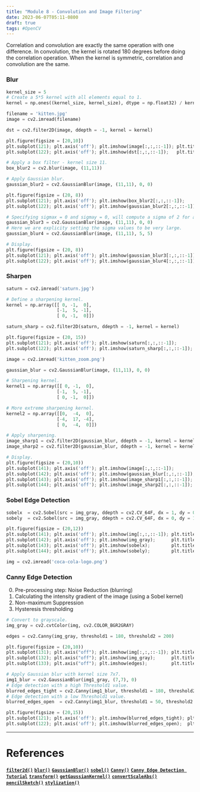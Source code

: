 ```yaml
---
title: "Module 8 - Convolution and Image Filtering"
date: 2023-06-07T05:11-0800
draft: true
tags: #OpenCV
---
```


Correlation and convolution are exactly the same operation with one difference. In convolution, the kernel is rotated 180 degrees before doing the correlation operation. When the kernel is symmetric, correlation and convolution are the same.

### Blur
```python
kernel_size = 5
# Create a 5*5 kernel with all elements equal to 1.
kernel = np.ones((kernel_size, kernel_size), dtype = np.float32) / kernel_size**2

filename = 'kitten.jpg'
image = cv2.imread(filename)

dst = cv2.filter2D(image, ddepth = -1, kernel = kernel)

plt.figure(figsize = [20,10])
plt.subplot(121); plt.axis('off'); plt.imshow(image[:,:,::-1]); plt.title("Original Image")
plt.subplot(122); plt.axis('off'); plt.imshow(dst[:,:,::-1]);   plt.title("Convolution Result");

# Apply a box filter - kernel size 11.
box_blur2 = cv2.blur(image, (11,11))

# Apply Gaussian blur.
gaussian_blur2 = cv2.GaussianBlur(image, (11,11), 0, 0)

plt.figure(figsize = (20, 8))
plt.subplot(121); plt.axis('off'); plt.imshow(box_blur2[:,:,::-1]);      plt.title('Box Blur 11x11 kernel')
plt.subplot(122); plt.axis('off'); plt.imshow(gaussian_blur2[:,:,::-1]); plt.title('Gaussian Blur 11x11 kernel');

# Specifying sigmax = 0 and sigmay = 0, will compute a sigma of 2 for a 11x11 kernal
gaussian_blur3 = cv2.GaussianBlur(image, (11,11), 0, 0) 
# Here we are explicity setting the sigma values to be very large.
gaussian_blur4 = cv2.GaussianBlur(image, (11,11), 5, 5)

# Display.
plt.figure(figsize = (20, 8))
plt.subplot(121); plt.axis('off'); plt.imshow(gaussian_blur3[:,:,::-1]); plt.title('Gaussian Blur, sigma = 2')
plt.subplot(122); plt.axis('off'); plt.imshow(gaussian_blur4[:,:,::-1]); plt.title('Gaussian Blur, sigma = 5');
```

### Sharpen
```python
saturn = cv2.imread('saturn.jpg')

# Define a sharpening kernel.
kernel = np.array([[ 0, -1,  0],
                   [-1,  5, -1],
                   [ 0, -1,  0]])

saturn_sharp = cv2.filter2D(saturn, ddepth = -1, kernel = kernel)

plt.figure(figsize = (20, 15))
plt.subplot(121); plt.axis('off'); plt.imshow(saturn[:,:,::-1]);       plt.title('Telescope Image of a Saturn')
plt.subplot(122); plt.axis('off'); plt.imshow(saturn_sharp[:,:,::-1]); plt.title('Saturn Sharpened');

image = cv2.imread('kitten_zoom.png')

gaussian_blur = cv2.GaussianBlur(image, (11,11), 0, 0) 

# Sharpening kernel.
kernel1 = np.array([[ 0, -1,  0],
                   [-1,  5, -1],
                   [ 0, -1,  0]])

# More extreme sharpening kernel.
kernel2 = np.array([[0,  -4,  0],
                   [-4,  17, -4],
                   [ 0,  -4,  0]])

# Apply sharpening.
image_sharp1 = cv2.filter2D(gaussian_blur, ddepth = -1, kernel = kernel1)
image_sharp2 = cv2.filter2D(gaussian_blur, ddepth = -1, kernel = kernel2)

# Display.
plt.figure(figsize = (20,10))
plt.subplot(141); plt.axis('off'); plt.imshow(image[:,:,::-1]);         plt.title('Original')
plt.subplot(142); plt.axis('off'); plt.imshow(gaussian_blur[:,:,::-1]); plt.title('Gaussian Blur (11x11)')
plt.subplot(143); plt.axis('off'); plt.imshow(image_sharp1[:,:,::-1]);  plt.title('Sharpened')
plt.subplot(144); plt.axis('off'); plt.imshow(image_sharp2[:,:,::-1]);  plt.title('Sharpened More');
```

### Sobel Edge Detection
```python
sobelx  = cv2.Sobel(src = img_gray, ddepth = cv2.CV_64F, dx = 1, dy = 0, ksize = 3) 
sobely  = cv2.Sobel(src = img_gray, ddepth = cv2.CV_64F, dx = 0, dy = 1, ksize = 3)

plt.figure(figsize = (20,12))
plt.subplot(141); plt.axis('off'); plt.imshow(img[:,:,::-1]); plt.title('Original')
plt.subplot(142); plt.axis('off'); plt.imshow(img_gray);      plt.title('Grayscale') 
plt.subplot(143); plt.axis('off'); plt.imshow(sobelx);        plt.title('Sobel-X Edge Map')
plt.subplot(144); plt.axis('off'); plt.imshow(sobely);        plt.title('Sobel-Y Edge Map');

img = cv2.imread('coca-cola-logo.png')
```

### Canny Edge Detection

 0. Pre-processing step: Noise Reduction (blurring)
 1. Calculating the intensity gradient of the image (using a Sobel kernel)
 2. Non-maximum Suppression 
 3. Hysteresis thresholding 
 
```python
# Convert to grayscale.
img_gray = cv2.cvtColor(img, cv2.COLOR_BGR2GRAY)

edges = cv2.Canny(img_gray, threshold1 = 180, threshold2 = 200)

plt.figure(figsize = (20,10))
plt.subplot(131); plt.axis("off"); plt.imshow(img[:,:,::-1]); plt.title('Original') 
plt.subplot(132); plt.axis("off"); plt.imshow(img_gray);      plt.title('Grayscale') 
plt.subplot(133); plt.axis("off"); plt.imshow(edges);         plt.title('Canny Edge Map');

# Apply Gaussian blur with kernel size 7x7.
img1_blur = cv2.GaussianBlur(img1_gray, (7,7), 0)
# Edge detection with a high Threshold1 value.
blurred_edges_tight = cv2.Canny(img1_blur, threshold1 = 180, threshold2 = 200)
# Edge detection with a low Threshold1 value.
blurred_edges_open  = cv2.Canny(img1_blur, threshold1 = 50, threshold2 = 200)

plt.figure(figsize = (20,15))
plt.subplot(121); plt.axis('off'); plt.imshow(blurred_edges_tight); plt.title('Threshold1 = 180, Threshold2 = 200')
plt.subplot(122); plt.axis('off'); plt.imshow(blurred_edges_open);  plt.title('Threshold1 = 50, Threshold2 = 200');
```
---
# References

[**`filter2d()`**](https://docs.opencv.org/4.5.2/d4/d86/group__imgproc__filter.html#ga27c049795ce870216ddfb366086b5a04)
[**`blur()`**](https://docs.opencv.org/4.5.2/d4/d86/group__imgproc__filter.html#ga8c45db9afe636703801b0b2e440fce37)
[**`GaussianBlur()`**](https://docs.opencv.org/4.5.2/d4/d86/group__imgproc__filter.html#gaabe8c836e97159a9193fb0b11ac52cf1)
[**`sobel()`**](https://docs.opencv.org/4.5.2/d4/d86/group__imgproc__filter.html#gacea54f142e81b6758cb6f375ce782c8d)
[**`Canny()`**](https://docs.opencv.org/4.5.2/dd/d1a/group__imgproc__feature.html#ga04723e007ed888ddf11d9ba04e2232de)
[**`Canny Edge Detection Tutorial`**](https://docs.opencv.org/4.5.2/da/d22/tutorial_py_canny.html)
[**`transform()`**](https://docs.opencv.org/4.5.2/d2/de8/group__core__array.html#ga393164aa54bb9169ce0a8cc44e08ff22)
[**`getGaussianKernel()`**](https://docs.opencv.org/4.5.2/d4/d86/group__imgproc__filter.html#gac05a120c1ae92a6060dd0db190a61afa)
[**`convertScaleAbs()`**](https://docs.opencv.org/4.5.2/d2/de8/group__core__array.html#ga3460e9c9f37b563ab9dd550c4d8c4e7d)
[**`pencilSketch()`**](https://docs.opencv.org/4.5.2/df/dac/group__photo__render.html#gae5930dd822c713b36f8529b21ddebd0c)
[**`stylization()`**](https://docs.opencv.org/4.5.2/df/dac/group__photo__render.html#gacb0f7324017df153d7b5d095aed53206)
